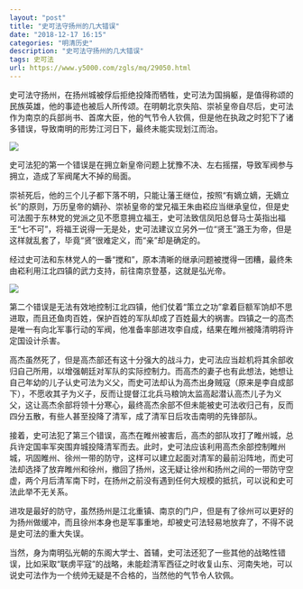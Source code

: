 ```yaml
---
layout: "post"
title: "史可法守扬州的几大错误"
date: "2018-12-17 16:15"
categories: "明清历史"
description: "史可法守扬州的几大错误"
tags: 史可法
url: https://www.y5000.com/zgls/mq/29050.html
---
```






史可法守扬州，在扬州城被俘后拒绝投降而牺牲，史可法为国捐躯，是值得称颂的民族英雄，他的事迹也被后人所传颂。在明朝北京失陷、崇祯皇帝自尽后，史可法作为南京的兵部尚书、首席大臣，他的气节令人钦佩，但是他在执政之时犯下了诸多错误，导致南明的形势江河日下，最终未能实现划江而治。

![](https://img.y5000.com/uploads/allimg/180306/13-1P30616023RX.jpg)

史可法犯的第一个错误是在拥立新皇帝问题上犹豫不决、左右摇摆，导致军阀参与拥立，造成了军阀尾大不掉的局面。

崇祯死后，他的三个儿子都下落不明，只能让藩王继位，按照“有嫡立嫡，无嫡立长”的原则，万历皇帝的嫡孙、崇祯皇帝的堂兄福王朱由崧应当继承皇位，但是史可法囿于东林党的党派之见不愿意拥立福王，史可法致信凤阳总督马士英指出福王“七不可”，将福王说得一无是处，史可法建议立另外一位“贤王”潞王为帝，但是这样就乱套了，毕竟“贤”很难定义，而“亲”却是确定的。

经过史可法和东林党人的一番“搅和”，原本清晰的继承问题被搅得一团糟，最终朱由崧利用江北四镇的武力支持，前往南京登基，这就是弘光帝。

![](https://img.y5000.com/uploads/allimg/180306/13-1P306160251410.jpg)

第二个错误是无法有效地控制江北四镇，他们仗着“策立之功”拿着巨额军饷却不思进取，而且还鱼肉百姓，保护百姓的军队却成了百姓最大的祸害。四镇之一的高杰是唯一有向北军事行动的军阀，他准备率部进攻李自成，结果在睢州被降清明将许定国设计杀害。

高杰虽然死了，但是高杰部还有这十分强大的战斗力，史可法应当趁机将其余部收归自己所用，以增强朝廷对军队的实际控制力。而高杰的妻子也有此想法，她想让自己年幼的儿子认史可法为义父，而史可法却认为高杰出身贼寇（原来是李自成部下），不愿收其子为义子，反而让提督江北兵马粮饷太监高起潜认高杰儿子为义父，这让高杰余部将领十分寒心，最终高杰余部不但未能被史可法收归己有，反而四分五散，有些人甚至投降了清军，成了清军日后攻击南明的先锋部队。

接着，史可法犯了第三个错误，高杰在睢州被害后，高杰的部队攻打了睢州城，总兵许定国率军突围弃城投降清军而去。此时，史可法应该利用高杰余部控制睢州城，巩固睢州、徐州一带的防守，这样可以建立起面对清军的最前沿阵地，而史可法却选择了放弃睢州和徐州，撤回了扬州，这无疑让徐州和扬州之间的一带防守空虚，两个月后清军南下时，在扬州之前没有遇到任何大规模的抵抗，可以说和史可法此举不无关系。

进攻是最好的防守，虽然扬州是江北重镇、南京的门户，但是有了徐州可以更好的为扬州做缓冲，而且徐州本身也是军事重地，却被史可法轻易地放弃了，不得不说是史可法的重大失误。

当然，身为南明弘光朝的东阁大学士、首辅，史可法还犯了一些其他的战略性错误，比如采取“联虏平寇”的战略，未能趁清军西征之时收复山东、河南失地，可以说史可法作为一个统帅无疑是不合格的，当然他的气节令人钦佩。
